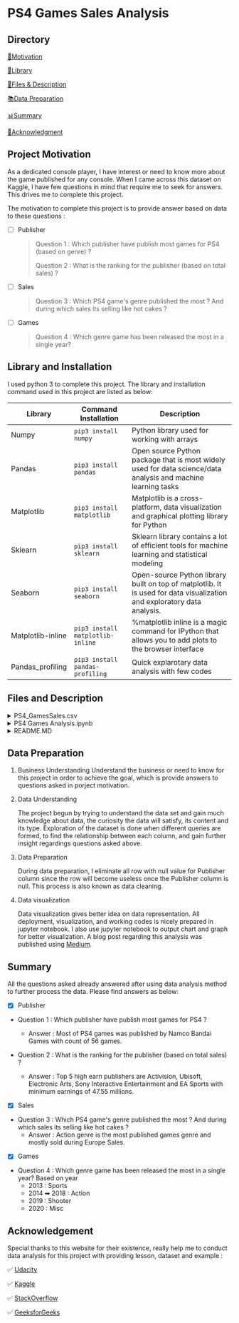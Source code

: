 # PS4 Games Sales Analysis 
        
         
## Directory 
[💪Motivation](#project-motivation)

[💾Library](#library-and-installation)

[📂Files & Description](#files-and-description)

[📚Data Preparation](#data-preparation)

[📊Summary](#summary)

[🎈Acknowledgment](#acknowledgement)

## Project Motivation ##

As a dedicated console player, I have interest or need to know more about the game published for any console. When I came across this dataset on Kaggle, I have few questions in mind that require me to seek for answers. This drives me to complete this project. 

The motivation to complete this project is to provide answer based on data to these questions : 
- [ ] Publisher
  > Question 1 : Which publisher have publish most games for PS4 (based on genre) ?
  > 
  > Question 2 : What is the ranking for the publisher (based on total sales) ?
- [ ] Sales
  > Question 3 : Which PS4 game's genre published the most ? And during which sales its selling like hot cakes ?
  > 
- [ ] Games
  > Question 4 : Which genre game has been released the most in a single year?


## Library and Installation ##

I used python 3 to complete this project. The library and installation command used in this project are listed as below: 

Library           | Command Installation             | Description
-------------     | -------------                    | -------------
Numpy             | `pip3 install numpy`             | Python library used for working with arrays
Pandas            | `pip3 install pandas`            | Open source Python package that is most widely used for data science/data analysis and machine learning tasks
Matplotlib        | `pip3 install matplotlib`        | Matplotlib is a cross-platform, data visualization and graphical plotting library for Python 
Sklearn           | `pip3 install sklearn`           | Sklearn library contains a lot of efficient tools for machine learning and statistical modeling 
Seaborn           | `pip3 install seaborn`           | Open-source Python library built on top of matplotlib. It is used for data visualization and exploratory data analysis.
Matplotlib-inline | `pip3 install matplotlib-inline` | %matplotlib inline is a magic command for IPython that allows you to add plots to the browser interface
Pandas_profiling  | `pip3 install pandas-profiling`  | Quick explarotary data analysis with few codes

## Files and Description ##

<details>
           <summary>PS4_GamesSales.csv</summary>
           <p>This is dataset used to gather information in order to seek answers for questions asked in project motivation. This dataset is downloaded from <a href="https://www.kaggle.com/sidtwr/videogames-sales-dataset">here</a>.</p>
         </details>
         
<details>
           <summary>PS4 Games Analysis.ipynb</summary>
           <p>This is jupyter notebook that consists all of the working code.</p>
         </details>
         
 <details>
           <summary>README.MD</summary>
           <p>This is a readme file that is used to represent this project.</p>
         </details>

## Data Preparation ##

1. Business Understanding
   Understand the business or need to know for this project in order to achieve the goal, which is provide answers to questions asked in porject motivation.

2. Data Understanding

   The project begun by trying to understand the data set and gain much knowledge about data, the curiosity the data will satisfy, its content and its type.
   Exploration of the dataset is done when different queries are formed, to find the relationship between each column, and gain further insight regardings questions asked above.
   
3. Data Preparation

   During data preparation, I eliminate all row with null value for Publisher column since the row will become useless once the Publisher column is null. This process is also      known as data cleaning.
   
4. Data visualization

   Data visualization gives better idea on data representation. All deployment, visualization, and working codes is nicely prepared in jupyter notebook. I also use jupyter notebook to output chart and graph for better visualization. A blog post regarding    this analysis was published using [Medium](https://nurfaizahbtsahimi.medium.com/what-publisher-should-learn-from-ps4-games-sales-7eed5e38ce85 "Medium").
   
   


## Summary ##
All the questions asked already answered after using data analysis method to further process the data. Please find answers as below: 
- [X] Publisher
- Question 1 : Which publisher have publish most games for PS4 ?   
  - Answer : Most of PS4 games was published by Namco Bandai Games with count of 56 games.


- Question 2 : What is the ranking for the publisher (based on total sales) ?
  - Answer : Top 5 high earn publishers are Activision, Ubisoft, Electronic Arts, Sony Interactive Entertainment and EA Sports with minimum earnings of 47.55 millions.
  
- [X] Sales
- Question 3 : Which PS4 game's genre published the most ? And during which sales its selling like hot cakes ?
  - Answer : Action genre is the most published games genre and mostly sold during Europe Sales.

   
- [X] Games
- Question 4 : Which genre game has been released the most in a single year?
  Based on year 
  - 2013 : Sports
  - 2014 ➡ 2018 : Action
  - 2019 : Shooter
  - 2020 : Misc


## Acknowledgement ##
Special thanks to this website for their existence, really help me to conduct data analysis for this project with providing lesson, dataset and example :  

✅ [Udacity](https://www.udacity.com/ "Udacity")

✅ [Kaggle](https://www.kaggle.com/ "Kaggle")

✅ [StackOverflow](https://www.stackoverflow.com/ "StackOverflow")

✅ [GeeksforGeeks](https://www.geeksforgeeks.org// "GeeksforGeeks")
